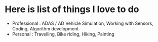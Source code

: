 # Here is list of things I love to do

- Professional : ADAS / AD Vehicle Simulation, Working with Sensors, Coding, Algorithm development
- Personal : Travelling, Bike riding, Hiking, Painting
